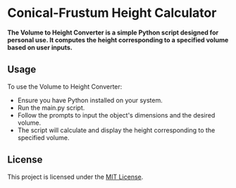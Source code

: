 # Conical-Frustum Height Calculator

**The Volume to Height Converter is a simple Python script designed for personal use. It computes the height corresponding to a specified volume based on user inputs.**

## Usage

To use the Volume to Height Converter:

- Ensure you have Python installed on your system.
- Run the main.py script.
- Follow the prompts to input the object's dimensions and the desired volume.
- The script will calculate and display the height corresponding to the specified volume.

## License

This project is licensed under the [MIT License](LICENSE).
